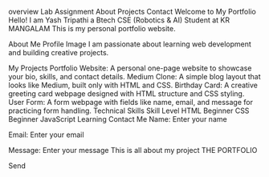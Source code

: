 overview 
Lab Assignment
About
Projects
Contact
Welcome to My Portfolio
Hello! I am Yash Tripathi a Btech CSE (Robotics & AI) Student at KR MANGALAM This is my personal portfolio website.

About Me
Profile Image
I am passionate about learning web development and building creative projects.

My Projects
Portfolio Website: A personal one-page website to showcase your bio, skills, and contact details.
Medium Clone: A simple blog layout that looks like Medium, built only with HTML and CSS.
Birthday Card: A creative greeting card webpage designed with HTML structure and CSS styling.
User Form: A form webpage with fields like name, email, and message for practicing form handling.
Technical Skills
Skill	Level
HTML	Beginner
CSS	Beginner
JavaScript	Learning
Contact Me
Name: 
Enter your name

Email: 
Enter your email

Message: 
Enter your message
This is all  about my project
  THE PORTFOLIO

Send
